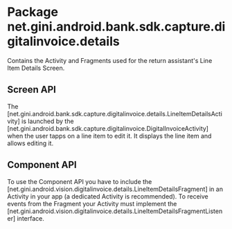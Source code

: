 # Package net.gini.android.bank.sdk.capture.digitalinvoice.details

Contains the Activity and Fragments used for the return assistant's Line Item Details Screen.

## Screen API

The [net.gini.android.bank.sdk.capture.digitalinvoice.details.LineItemDetailsActivity] is launched by the
[net.gini.android.bank.sdk.capture.digitalinvoice.DigitalInvoiceActivity] when the user tapps on a line item to edit it. It displays the line item and
allows editing it.

## Component API

To use the Component API you have to include the [net.gini.android.vision.digitalinvoice.details.LineItemDetailsFragment] in an Activity in
your app (a dedicated Activity is recommended). To receive events from the Fragment your Activity must implement the
[net.gini.android.vision.digitalinvoice.details.LineItemDetailsFragmentListener] interface.